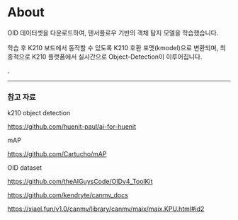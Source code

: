 # About

OID 데이터셋을 다운로드하여, 텐서플로우 기반의 객체 탐지 모델을 학습했습니다. 

학습 후 K210 보드에서 동작할 수 있도록 K210 호환 포맷(kmodel)으로 변환되며, 최종적으로 K210 플랫폼에서 실시간으로 Object-Detection이 이루어집니다.




.



---
### 참고 자료 
k210 object detection 

https://github.com/huenit-paul/ai-for-huenit


mAP

https://github.com/Cartucho/mAP


OID dataset

https://github.com/theAIGuysCode/OIDv4_ToolKit



https://github.com/kendryte/canmv_docs

https://xiael.fun/v1.0/canmv/library/canmv/maix/maix.KPU.html#id2



